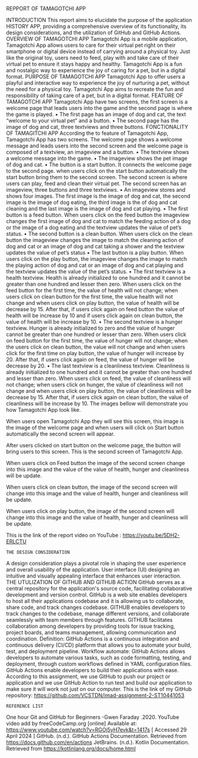 
REPPORT OF TAMAGOTCHI APP
    
INTRODUCTION
This report aims to elucidate the purpose of the application HISTORY APP, providing a comprehensive overview of its functionality, its design considerations, and the utilization of GitHub and GitHub Actions.
OVERVIEW OF TAMAGOTCHI APP
Tamagotchi App is a mobile application, Tamagotchi App allows users to care for their virtual pet right on their smartphone or digital device instead of carrying around a physical toy. Just like the original toy, users need to feed, play with and take care of their virtual pet to ensure it stays happy and healthy. Tamagotchi App is a fun and nostalgic way to experience the joy of caring for a pet, but in a digital format.
    PURPOSE OF TAMAGOTCHI APP
Tamagotchi App to offer users a playful and interactive way to experience the joy of nurturing a pet, without the need for a physical toy. Tamagotchi App aims to recreate the fun and responsibility of taking care of a pet, but in a digital format.
    FEATURE OF TAMAGOTCHI APP
Tamagotchi App have two screens, the first screen is a welcome page that leads users into the game and the second page is where the game is played.
•	The first page has an image of dog and cat, the text “welcome to your virtual pet” and a button.
•	The second page has the image of dog and cat, three textviews and three buttons. 
FONCTIONALITY OF TAMAGITCHI APP 
According the to feature of Tamagotchi App, Tamagotchi App has two screens. The welcome page shows a welcome message and leads users into the second screen and the welcome page is composed of a textview, an imageview and a button.
•	The textview shows a welcome message into the game.
•	The imageview shows the pet image of dog and cat.
•	The button is a start button. It connects the welcome page to the second page. when users click on the start button automatically the start button bring them to the second screen.
The second screen is where users can play, feed and clean their virtual pet. The second screen has an imageview, three buttons and three textviews.
•	An imageview stores and shows four images. The first image is the image of dog and cat, the second image is the image of dog eating, the third image is the of dog and cat cleaning and the last image is the image of dog and cat playing.
•	The first button is a feed button. When users click on the feed button the imageview changes the first image of dog and cat to match the feeding action of a dog or the image of a dog eating and the textview updates the value of pet’s status.
•	 The second button is a clean button. When users click on the clean button the imageview changes the image to match the cleaning action of dog and cat or an image of dog and cat taking a shower and the textview updates the value of pet’s status
•	The last button is a play button. When users click on the play button, the imageview changes the image to match the playing action of dog and cat or an image of dog and cat playing and the textview updates the value of the pet’s status.
•	The first textview is a health textview. Health is already initialized to one hundred and it cannot be greater than one hundred and lesser then zero. When users click on the feed button for the first time, the value of health will not change; when users click on clean button for the first time, the value health will not change and when users click on play button, the value of health will be decrease by 15. After that, if users click again on feed button the value of health will be increase by 10 and if users click again on clean button, the value of health will be increase by 10.
•	The second textview is a hunger textview. Hunger is already initialized to zero and the value of hunger cannot be greater than one hundred or lesser than zero. When users click on feed button for the first time, the value of hunger will not change; when the users click on clean button, the value will not change and when users click for the first time on play button, the value of hunger will increase by 20. After that, if users click again on feed, the value of hunger will be decrease by 20.
•	The last textview is a cleanliness textview. Cleanliness is already initialized to one hundred and it cannot be greater than one hundred and lesser than zero. When users click on feed, the value of cleanliness will not change; when users click on hunger, the value of cleanliness will not change and when users click on play button, the value of cleanliness will be decrease by 15. After that, if users click again on clean button, the value of cleanliness will be increase by 10.
The images bellow will demonstrate you how Tamagotchi App look like.
 
When users open Tamagotchi App they will see this screen, this image is the image of the welcome page and when users will click on Start button automatically the second screen will appear.    




 
After users clicked on start button on the welcome page, the button will bring users to this screen. This is the second screen of Tamagotchi App.  
 
When users click on Feed button the image of the second screen change into this image and the value of the value of health, hunger and cleanliness will be update.
  
When users click on clean button, the image of the second screen will change into this image and the value of health, hunger and cleanliness will be update.
 
When users click on play button, the image of the second screen will change into this image and the value of health, hunger and cleanliness will be update.

This is the link of the report video on YouTube :
https://youtu.be/5DH2-ERLCTU



    THE DESIGN CONSIDERATION
A design consideration plays a pivotal role in shaping the user experience and overall usability of the application. User interface (UI) designing an intuitive and visually appealing interface that enhances user interaction.
    THE UTULIZATION OF GITHUB AND GITHUB ACTION
GitHub serves as a central repository for the application's source code, facilitating collaborative development and version control.
GitHub is a web site enables developers to host all their applications codebase and it is allowing us to collaborate, share code, and track changes codebase. GITHUB enables developers to track changes to the codebase, manage different versions, and collaborate seamlessly with team members through features. GITHUB facilitates collaboration among developers by providing tools for issue tracking, project boards, and teams management, allowing communication and coordination.
Definition: GitHub Actions is a continuous integration and continuous delivery (CI/CD) platform that allows you to automate your build, test, and deployment pipeline. Workflow automate: GitHub Actions allows developers to automate various tasks, such as code formatting, testing, and deployment, through custom workflows defined in YAML configuration files. GitHub Actions enable developers to build their applications with ease.
According to this assignment, we use GitHub to push our project or application and we use GitHub Action to run test and build our application to make sure it will work not just on our computer.
This is the link of my GitHub repository: https://github.com/VCSTDN/imad-assignment-2-ST10441053







    REFERENCE LIST 
One hour Git and GitHub for Beginners -Gwen Faraday .2020. YouTube video add by freeCodeCamp.org [online] Available at: https://www.youtube.com/watch?v=RGOj5yH7evk&t=1417s [ Accessed 29 April 2024 ]
GitHub. (n.d.). GitHub Actions Documentation. Retrieved from https://docs.github.com/en/actions
JetBrains. (n.d.). Kotlin Documentation. Retrieved from https://kotlinlang.org/docs/home.html  
  


 

  

